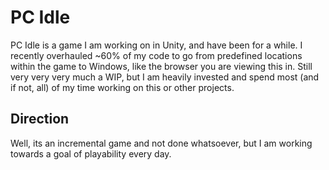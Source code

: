# PC Idle
PC Idle is a game I am working on in Unity, and have been for a while. I recently overhauled ~60% of my code to go from predefined locations within the game to Windows, like the browser you are viewing this in. Still very very very much a WIP, but I am heavily invested and spend most (and if not, all) of my time working on this or other projects.
## Direction
Well, its an incremental game and not done whatsoever, but I am working towards a goal of playability every day.

